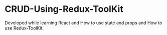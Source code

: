# CRUD-Using-Redux-ToolKit
Developed while learning React and How to use state and props and How to use Redux-ToolKit.
